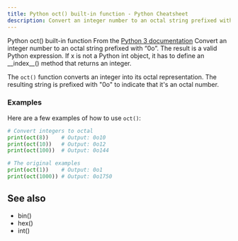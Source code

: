 ```yaml
---
title: Python oct() built-in function - Python Cheatsheet
description: Convert an integer number to an octal string prefixed with “0o”. The result is a valid Python expression. If x is not a Python int object, it has to define an __index__() method that returns an integer.
---
```


<base-title :title="frontmatter.title" :description="frontmatter.description">
Python oct() built-in function
</base-title>

<base-disclaimer>
  <base-disclaimer-title>
    From the <a target="_blank" href="https://docs.python.org/3/library/functions.html#oct">Python 3 documentation</a>
  </base-disclaimer-title>
  <base-disclaimer-content>
   Convert an integer number to an octal string prefixed with “0o”. The result is a valid Python expression. If x is not a Python <router-link to="/builtin/int">int</router-link> object, it has to define an __index__() method that returns an integer.
  </base-disclaimer-content>
</base-disclaimer>

The `oct()` function converts an integer into its octal representation. The resulting string is prefixed with "0o" to indicate that it's an octal number.

### Examples

Here are a few examples of how to use `oct()`:

```python
# Convert integers to octal
print(oct(8))    # Output: 0o10
print(oct(10))   # Output: 0o12
print(oct(100))  # Output: 0o144

# The original examples
print(oct(1))    # Output: 0o1
print(oct(1000)) # Output: 0o1750
```

## See also

- <router-link to="/builtin/bin">bin()</router-link>
- <router-link to="/builtin/hex">hex()</router-link>
- <router-link to="/builtin/int">int()</router-link>
